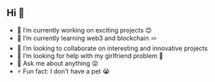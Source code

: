 ## Hi 👋

- 🔭 I’m currently working on exciting projects 😊
- 🌱 I’m currently learning web3 and blockchain  🪢
- 👯 I’m looking to collaborate on interesting and innovative projects  
- 🤔 I’m looking for help with my girlfriend problem  🥰
- 💬 Ask me about anything  😜
- ⚡ Fun fact: I don't have a pet 😭

<!--
**astroxvim/astroxvim** is a ✨ _special_ ✨ repository because its `README.md` (this file) appears on your GitHub profile.

Here are some ideas to get you started:

- 🔭 I’m currently working on ...
- 🌱 I’m currently learning ...
- 👯 I’m looking to collaborate on ...
- 🤔 I’m looking for help with ...
- 💬 Ask me about ...
- 📫 How to reach me: ...
- 😄 Pronouns: ...
- ⚡ Fun fact: ...
-->
